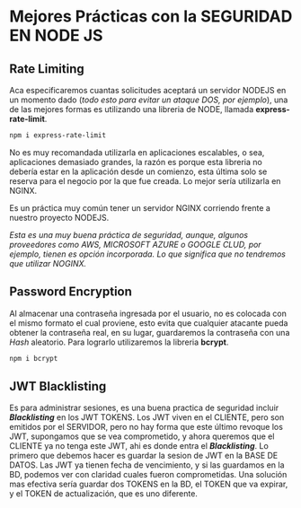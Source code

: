 # Mejores Prácticas con la SEGURIDAD EN NODE JS

## Rate Limiting

Aca especificaremos cuantas solicitudes aceptará un servidor NODEJS en un momento dado (*todo esto para evitar un ataque DOS, por ejemplo*), una de las mejores formas es utilizando una libreria de NODE, llamada **express-rate-limit**.

```bash
npm i express-rate-limit
```

No es muy recomandada utilizarla en aplicaciones escalables, o sea, aplicaciones demasiado grandes, la razón es porque esta libreria no debería estar en la aplicación desde un comienzo, esta última solo se reserva para el negocio por la que fue creada. Lo mejor sería utilizarla en NGINX.

Es un práctica muy común tener un servidor NGINX corriendo frente a nuestro proyecto NODEJS.

*Esta es una muy buena práctica de seguridad, aunque, algunos proveedores como AWS, MICROSOFT AZURE o GOOGLE CLUD, por ejemplo, tienen es opción incorporada. Lo que significa que no tendremos que utilizar NOGINX.*


## Password Encryption

Al almacenar una contraseña ingresada por el usuario, no es colocada con el mismo formato el cual proviene, esto evita que cualquier atacante pueda obtener la contraseña real, en su lugar, guardaremos la contraseña con una *Hash* aleatorio. Para lograrlo utilizaremos la libreria **bcrypt**.

```bash
npm i bcrypt
```

## JWT Blacklisting

Es para administrar sesiones, es una buena practica de seguridad incluir ***Blacklisting*** en los JWT TOKENS. Los JWT viven en el CLIENTE, pero son emitidos por el SERVIDOR, pero no hay forma que este último revoque los JWT, supongamos que se vea comprometido, y ahora queremos que el CLIENTE ya no tenga este JWT, ahi es donde entra el ***Blacklisting***. Lo primero que debemos hacer es guardar la sesion de JWT en la BASE DE DATOS. 
Las JWT ya tienen fecha de vencimiento, y si las guardamos en la BD, podemos ver con claridad cuales fueron comprometidas.
Una solución mas efectiva sería guardar dos TOKENS en la BD, el TOKEN que va expirar, y el TOKEN de actualización, que es uno diferente.
